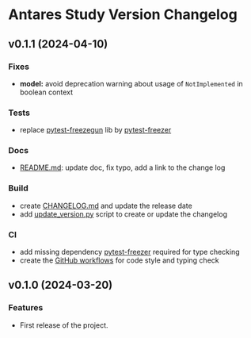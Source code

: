 Antares Study Version Changelog
===============================

v0.1.1 (2024-04-10)
-------------------

### Fixes

* **model:** avoid deprecation warning about usage of `NotImplemented` in boolean context

### Tests

* replace [pytest-freezegun](https://pypi.org/project/pytest-freezegun/) lib
  by [pytest-freezer](https://pypi.org/project/pytest-freezer/)

### Docs

* [README.md](README.md): update doc, fix typo, add a link to the change log

### Build

* create [CHANGELOG.md](CHANGELOG.md) and update the release date
* add [update_version.py](scripts/update_version.py) script to create or update the changelog

### CI

* add missing dependency [pytest-freezer](https://pypi.org/project/pytest-freezer/) required for type checking
* create the [GitHub workflows](.github/workflows/python-package.yml) for code style and typing check

v0.1.0 (2024-03-20)
-------------------

### Features

* First release of the project.

